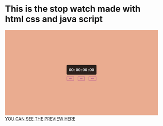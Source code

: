 # This is the stop watch made with html css and java script 
![alt text](image-2.png)
[YOU CAN SEE THE PREVIEW HERE](https://satyam-stop-watch.netlify.app/)
